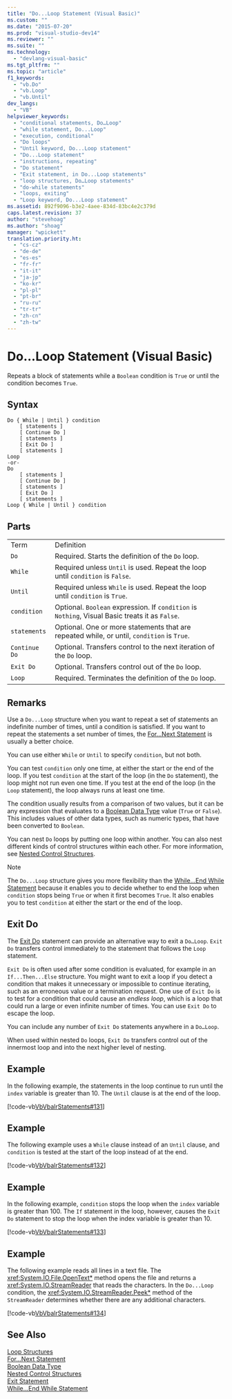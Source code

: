 ```yaml
---
title: "Do...Loop Statement (Visual Basic)"
ms.custom: ""
ms.date: "2015-07-20"
ms.prod: "visual-studio-dev14"
ms.reviewer: ""
ms.suite: ""
ms.technology: 
  - "devlang-visual-basic"
ms.tgt_pltfrm: ""
ms.topic: "article"
f1_keywords: 
  - "vb.Do"
  - "vb.Loop"
  - "vb.Until"
dev_langs: 
  - "VB"
helpviewer_keywords: 
  - "conditional statements, Do…Loop"
  - "while statement, Do...Loop"
  - "execution, conditional"
  - "Do loops"
  - "Until keyword, Do...Loop statement"
  - "Do...Loop statement"
  - "instructions, repeating"
  - "Do statement"
  - "Exit statement, in Do...Loop statements"
  - "loop structures, Do…Loop statements"
  - "do-while statements"
  - "loops, exiting"
  - "Loop keyword, Do...Loop statement"
ms.assetid: 892f9096-b3e2-4aee-834d-83bc4e2c379d
caps.latest.revision: 37
author: "stevehoag"
ms.author: "shoag"
manager: "wpickett"
translation.priority.ht: 
  - "cs-cz"
  - "de-de"
  - "es-es"
  - "fr-fr"
  - "it-it"
  - "ja-jp"
  - "ko-kr"
  - "pl-pl"
  - "pt-br"
  - "ru-ru"
  - "tr-tr"
  - "zh-cn"
  - "zh-tw"
---
```

# Do...Loop Statement (Visual Basic)
Repeats a block of statements while a `Boolean` condition is `True` or until the condition becomes `True`.  
  
## Syntax  
  
```  
Do { While | Until } condition  
    [ statements ]  
    [ Continue Do ]  
    [ statements ]  
    [ Exit Do ]  
    [ statements ]  
Loop  
-or-  
Do  
    [ statements ]  
    [ Continue Do ]  
    [ statements ]  
    [ Exit Do ]  
    [ statements ]  
Loop { While | Until } condition  
```  
  
## Parts  
  
|||  
|-|-|  
|Term|Definition|  
|`Do`|Required. Starts the definition of the `Do` loop.|  
|`While`|Required unless `Until` is used. Repeat the loop until `condition` is `False`.|  
|`Until`|Required unless `While` is used. Repeat the loop until `condition` is `True`.|  
|`condition`|Optional. `Boolean` expression. If `condition` is `Nothing`, Visual Basic treats it as `False`.|  
|`statements`|Optional. One or more statements that are repeated while, or until, `condition` is `True`.|  
|`Continue Do`|Optional. Transfers control to the next iteration of the `Do` loop.|  
|`Exit Do`|Optional. Transfers control out of the `Do` loop.|  
|`Loop`|Required. Terminates the definition of the `Do` loop.|  
  
## Remarks  
 Use a `Do...Loop` structure when you want to repeat a set of statements an indefinite number of times, until a condition is satisfied. If you want to repeat the statements a set number of times, the [For...Next Statement](../../../visual-basic\language-reference\statements/for-next-statement.md) is usually a better choice.  
  
 You can use either `While` or `Until` to specify `condition`, but not both.  
  
 You can test `condition` only one time, at either the start or the end of the loop. If you test `condition` at the start of the loop (in the `Do` statement), the loop might not run even one time. If you test at the end of the loop (in the `Loop` statement), the loop always runs at least one time.  
  
 The condition usually results from a comparison of two values, but it can be any expression that evaluates to a [Boolean Data Type](../../../visual-basic\language-reference\data-types/boolean-data-type.md) value (`True` or `False`). This includes values of other data types, such as numeric types, that have been converted to `Boolean`.  
  
 You can nest `Do` loops by putting one loop within another. You can also nest different kinds of control structures within each other. For more information, see [Nested Control Structures](../../../visual-basic\programming-guide\language-features\control-flow/nested-control-structures.md).  
  
> [!NOTE]
>  The `Do...Loop` structure gives you more flexibility than the [While...End While Statement](../../../visual-basic\language-reference\statements/while-end-while-statement.md) because it enables you to decide whether to end the loop when `condition` stops being `True` or when it first becomes `True`. It also enables you to test `condition` at either the start or the end of the loop.  
  
## Exit Do  
 The [Exit Do](../../../visual-basic\language-reference\statements/exit-statement.md) statement can provide an alternative way to exit a `Do…Loop`. `Exit Do` transfers control immediately to the statement that follows the `Loop` statement.  
  
 `Exit Do` is often used after some condition is evaluated, for example in an `If...Then...Else` structure. You might want to exit a loop if you detect a condition that makes it unnecessary or impossible to continue iterating, such as an erroneous value or a termination request. One use of `Exit Do` is to test for a condition that could cause an *endless loop*, which is a loop that could run a large or even infinite number of times. You can use `Exit Do` to escape the loop.  
  
 You can include any number of `Exit Do` statements anywhere in a `Do…Loop`.  
  
 When used within nested `Do` loops, `Exit Do` transfers control out of the innermost loop and into the next higher level of nesting.  
  
## Example  
 In the following example, the statements in the loop continue to run until the `index` variable is greater than 10. The `Until` clause is at the end of the loop.  
  
 [!code-vb[VbVbalrStatements#131](../../../visual-basic\language-reference\error-messages/codesnippet/VisualBasic/do-loop-statement_1.vb)]  
  
## Example  
 The following example uses a `While` clause instead of an `Until` clause, and `condition` is tested at the start of the loop instead of at the end.  
  
 [!code-vb[VbVbalrStatements#132](../../../visual-basic\language-reference\error-messages/codesnippet/VisualBasic/do-loop-statement_2.vb)]  
  
## Example  
 In the following example, `condition` stops the loop when the `index` variable is greater than 100. The `If` statement in the loop, however, causes the `Exit Do` statement to stop the loop when the index variable is greater than 10.  
  
 [!code-vb[VbVbalrStatements#133](../../../visual-basic\language-reference\error-messages/codesnippet/VisualBasic/do-loop-statement_3.vb)]  
  
## Example  
 The following example reads all lines in a text file. The <xref:System.IO.File.OpenText*> method opens the file and returns a <xref:System.IO.StreamReader> that reads the characters. In the `Do...Loop` condition, the <xref:System.IO.StreamReader.Peek*> method of the `StreamReader` determines whether there are any additional characters.  
  
 [!code-vb[VbVbalrStatements#134](../../../visual-basic\language-reference\error-messages/codesnippet/VisualBasic/do-loop-statement_4.vb)]  
  
## See Also  
 [Loop Structures](../../../visual-basic\programming-guide\language-features\control-flow/loop-structures.md)   
 [For...Next Statement](../../../visual-basic\language-reference\statements/for-next-statement.md)   
 [Boolean Data Type](../../../visual-basic\language-reference\data-types/boolean-data-type.md)   
 [Nested Control Structures](../../../visual-basic\programming-guide\language-features\control-flow/nested-control-structures.md)   
 [Exit Statement](../../../visual-basic\language-reference\statements/exit-statement.md)   
 [While...End While Statement](../../../visual-basic\language-reference\statements/while-end-while-statement.md)